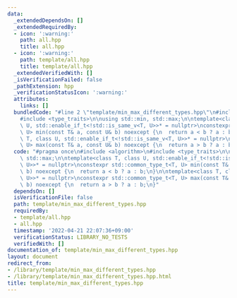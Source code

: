 ```yaml
---
data:
  _extendedDependsOn: []
  _extendedRequiredBy:
  - icon: ':warning:'
    path: all.hpp
    title: all.hpp
  - icon: ':warning:'
    path: template/all.hpp
    title: template/all.hpp
  _extendedVerifiedWith: []
  _isVerificationFailed: false
  _pathExtension: hpp
  _verificationStatusIcon: ':warning:'
  attributes:
    links: []
  bundledCode: "#line 2 \"template/min_max_different_types.hpp\"\n#include <algorithm>\n\
    #include <type_traits>\n\nusing std::min, std::max;\n\ntemplate<class T, class\
    \ U, std::enable_if_t<!std::is_same_v<T, U>>* = nullptr>\nconstexpr std::common_type_t<T,\
    \ U> min(const T& a, const U& b) noexcept {\n  return a < b ? a : b;\n}\n\ntemplate<class\
    \ T, class U, std::enable_if_t<!std::is_same_v<T, U>>* = nullptr>\nconstexpr std::common_type_t<T,\
    \ U> max(const T& a, const U& b) noexcept {\n  return a > b ? a : b;\n}\n"
  code: "#pragma once\n#include <algorithm>\n#include <type_traits>\n\nusing std::min,\
    \ std::max;\n\ntemplate<class T, class U, std::enable_if_t<!std::is_same_v<T,\
    \ U>>* = nullptr>\nconstexpr std::common_type_t<T, U> min(const T& a, const U&\
    \ b) noexcept {\n  return a < b ? a : b;\n}\n\ntemplate<class T, class U, std::enable_if_t<!std::is_same_v<T,\
    \ U>>* = nullptr>\nconstexpr std::common_type_t<T, U> max(const T& a, const U&\
    \ b) noexcept {\n  return a > b ? a : b;\n}"
  dependsOn: []
  isVerificationFile: false
  path: template/min_max_different_types.hpp
  requiredBy:
  - template/all.hpp
  - all.hpp
  timestamp: '2022-04-21 22:07:36+09:00'
  verificationStatus: LIBRARY_NO_TESTS
  verifiedWith: []
documentation_of: template/min_max_different_types.hpp
layout: document
redirect_from:
- /library/template/min_max_different_types.hpp
- /library/template/min_max_different_types.hpp.html
title: template/min_max_different_types.hpp
---
```

